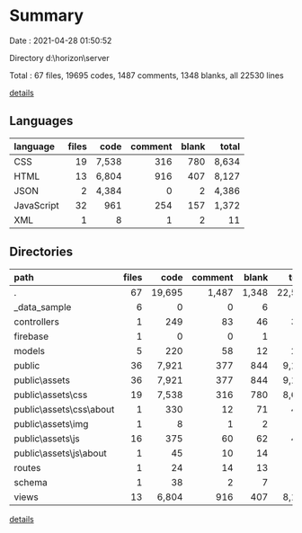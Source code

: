 # Summary

Date : 2021-04-28 01:50:52

Directory d:\horizon\server

Total : 67 files,  19695 codes, 1487 comments, 1348 blanks, all 22530 lines

[details](details.md)

## Languages
| language | files | code | comment | blank | total |
| :--- | ---: | ---: | ---: | ---: | ---: |
| CSS | 19 | 7,538 | 316 | 780 | 8,634 |
| HTML | 13 | 6,804 | 916 | 407 | 8,127 |
| JSON | 2 | 4,384 | 0 | 2 | 4,386 |
| JavaScript | 32 | 961 | 254 | 157 | 1,372 |
| XML | 1 | 8 | 1 | 2 | 11 |

## Directories
| path | files | code | comment | blank | total |
| :--- | ---: | ---: | ---: | ---: | ---: |
| . | 67 | 19,695 | 1,487 | 1,348 | 22,530 |
| _data_sample | 6 | 0 | 0 | 6 | 6 |
| controllers | 1 | 249 | 83 | 46 | 378 |
| firebase | 1 | 0 | 0 | 1 | 1 |
| models | 5 | 220 | 58 | 12 | 290 |
| public | 36 | 7,921 | 377 | 844 | 9,142 |
| public\assets | 36 | 7,921 | 377 | 844 | 9,142 |
| public\assets\css | 19 | 7,538 | 316 | 780 | 8,634 |
| public\assets\css\about | 1 | 330 | 12 | 71 | 413 |
| public\assets\img | 1 | 8 | 1 | 2 | 11 |
| public\assets\js | 16 | 375 | 60 | 62 | 497 |
| public\assets\js\about | 1 | 45 | 10 | 14 | 69 |
| routes | 1 | 24 | 14 | 13 | 51 |
| schema | 1 | 38 | 2 | 7 | 47 |
| views | 13 | 6,804 | 916 | 407 | 8,127 |

[details](details.md)